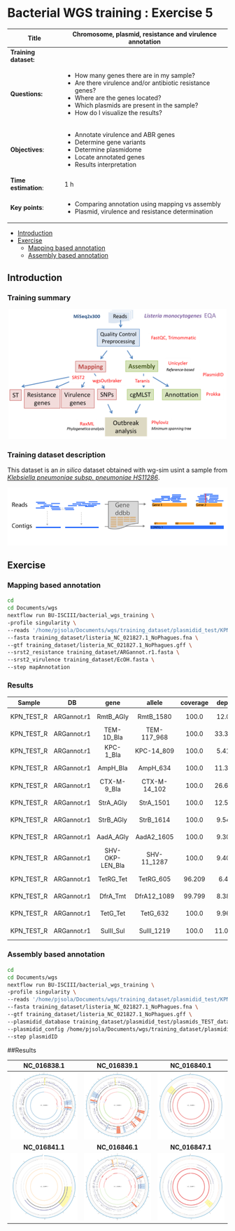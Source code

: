 # Bacterial WGS training : Exercise 5

<div class="tables-start"></div>

|**Title**| Chromosome, plasmid, resistance and virulence annotation|
|---------|-------------------------------------------|
|**Training dataset:**|                                |
|**Questions:**| <ul><li>How many genes there are in my sample?</li><li>Are there virulence and/or antibiotic resistance genes?</li><li>Where are the genes located?</li><li>Which plasmids are present in the sample?</li><li>How do I visualize the results?</li></ul>|
|**Objectives**:|<ul><li>Annotate virulence and ABR genes</li><li>Determine gene variants</li><li>Determine plasmidome</li><li>Locate annotated genes</li><li>Results interpretation</li></ul>|
|**Time estimation**:| 1 h|
|**Key points**:|<ul><li>Comparing annotation using mapping vs assembly</li><li>Plasmid, virulence and resistance determination</li></ul>|

- [Introduction](#introduction)
- [Exercise](#exercise)
    - [Mapping based annotation](#mapping-based-annotation)
    - [Assembly based annotation](#assembly-based-annotation)

<div class="tables-start"></div>

## Introduction
### Training summary

<p align="center"><img src="img/bacterial_wgs_training.png" alt="Fastqc_1" width="500"></p>

### Training dataset description
This dataset is an *in silico* dataset obtained with wg-sim usint a sample from [*Klebsiella pneumoniae subsp. pneumoniae HS11286*](https://www.ncbi.nlm.nih.gov/genome/?term=klebsiella+pneumoniae).


<p align="center"><img src="img/map_vs_assembly.png" width="900"></p>


## Exercise

### Mapping based annotation

```Bash
cd
cd Documents/wgs
nextflow run BU-ISCIII/bacterial_wgs_training \
-profile singularity \
--reads '/home/pjsola/Documents/wgs/training_dataset/plasmidid_test/KPN_TEST_R{1,2}.fastq.gz' \
--fasta training_dataset/listeria_NC_021827.1_NoPhagues.fna \
--gtf training_dataset/listeria_NC_021827.1_NoPhagues.gff \
--srst2_resistance training_dataset/ARGannot.r1.fasta \
--srst2_virulence training_dataset/EcOH.fasta \
--step mapAnnotation
```
### Results


| Sample | DB | gene | allele | coverage | depth | diffs | uncertainty | divergence | length | maxMAF | clusterid | seqid | annotation |
| :---: | :---: | :---: | :---: | :---: | :---: | :---: | :---: | :---: | :---: | :---: | :---: | :---: | :---: |
| KPN_TEST_R | ARGannot.r1 | RmtB_AGly | RmtB_1580 | 100.0 | 12.09 | 1snp |  | 0.132 | 756 | 0.125 | 309 | 1580 | no;no;RmtB;AGly;AB263754;2843-3598;756 |
| KPN_TEST_R | ARGannot.r1 | TEM-1D_Bla | TEM-117_968 | 100.0 | 33.386 | 2snp |  | 0.262 | 764 | 0.382 | 205 | 968 | no;no;TEM-117;Bla;AY130282;1-764;764 |
| KPN_TEST_R | ARGannot.r1 | KPC-1_Bla | KPC-14_809 | 100.0 | 5.412 | 1indel |  | 0.0 | 876 | 0.333 | 184 | 809 | no;no;KPC-14;Bla;JX524191;396-1271;876 |
| KPN_TEST_R | ARGannot.r1 | AmpH_Bla | AmpH_634 | 100.0 | 11.373 | 14snp |  | 1.206 | 1161 | 0.143 | 86 | 634 | no;no;AmpH;Bla;CP003785;4208384-4209544;1161 |
| KPN_TEST_R | ARGannot.r1 | CTX-M-9_Bla | CTX-M-14_102 | 100.0 | 26.676 | 1snp |  | 0.114 | 876 | 0.412 | 190 | 102 | no;yes;CTX-M-14;Bla;AF252622;1741-2616;876 |
| KPN_TEST_R | ARGannot.r1 | StrA_AGly | StrA_1501 | 100.0 | 12.502 | 2snp |  | 0.249 | 804 | 0.167 | 263 | 1501 | no;no;StrA;AGly;AJ627643;3725-4528;804 |
| KPN_TEST_R | ARGannot.r1 | StrB_AGly | StrB_1614 | 100.0 | 9.545 | 1snp |  | 0.119 | 837 | 0.167 | 227 | 1614 | no;no;StrB;AGly;KR091911;169145-169981;837 |
| KPN_TEST_R | ARGannot.r1 | AadA_AGly | AadA2_1605 | 100.0 | 9.306 | 2snp |  | 0.256 | 780 | 0.167 | 229 | 1605 | yes;no;AadA2;AGly;X68227;166-945;780 |
| KPN_TEST_R | ARGannot.r1 | SHV-OKP-LEN_Bla | SHV-11_1287 | 100.0 | 9.401 |  |  | 0.0 | 861 | 0.143 | 164 | 1287 | yes;no;SHV-11;Bla;HM751098;1-861;861 |
| KPN_TEST_R | ARGannot.r1 | TetRG_Tet | TetRG_605 | 96.209 | 6.48 | 10snp24holes | edge0.0 | 1.642 | 633 | 0.5 | 373 | 605 | no;no;TetRG;Tet;S52438;113-745;633 |
| KPN_TEST_R | ARGannot.r1 | DfrA_Tmt | DfrA12_1089 | 99.799 | 8.389 | 1indel |  | 0.0 | 498 | 0.143 | 418 | 1089 | yes;no;DfrA12;Tmt;Z21672;310-807;498 |
| KPN_TEST_R | ARGannot.r1 | TetG_Tet | TetG_632 | 100.0 | 9.963 |  |  | 0.0 | 1176 | 0.25 | 80 | 632 | no;no;TetG;Tet;NC_010410;3672607-3671432;1176 |
| KPN_TEST_R | ARGannot.r1 | SulII_Sul | SulII_1219 | 100.0 | 11.094 | 1snp |  | 0.123 | 816 | 0.2 | 256 | 1219 | no;no;SulII;Sul;KR091911;167466-168281;816 |


### Assembly based annotation

```Bash
cd
cd Documents/wgs
nextflow run BU-ISCIII/bacterial_wgs_training \
-profile singularity \
--reads '/home/pjsola/Documents/wgs/training_dataset/plasmidid_test/KPN_TEST_R{1,2}.fastq.gz' \
--fasta training_dataset/listeria_NC_021827.1_NoPhagues.fna \
--gtf training_dataset/listeria_NC_021827.1_NoPhagues.gff \
--plasmidid_database training_dataset/plasmidid_test/plasmids_TEST_database.fasta \
--plasmidid_config /home/pjsola/Documents/wgs/training_dataset/plasmidid_test/plasmidid_config.txt \
--step plasmidID
```

##Results

| NC_016838.1 | NC_016839.1 | NC_016840.1 |
| :---: | :---: | :---: |
| ![](img/KPN_TEST_R_paired_NC_016838.1.png) | ![](img/KPN_TEST_R_paired_NC_016839.1.png) | ![](img/KPN15_000240185_NC_016840.1.png) |
| **NC_016841.1** | **NC_016846.1** | **NC_016847.1** |
![](img/KPN15_000240185_NC_016841.1.png) | ![](img/KPN_TEST_R_paired_NC_016846.1.png) | ![](img/KPN15_000240185_NC_016847.1.png) |
